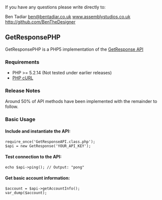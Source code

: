 If you have any questions please write directly to: 

Ben Tadiar
ben@bentadiar.co.uk
www.assemblystudios.co.uk
http://github.com/BenTheDesigner



## GetResponsePHP

GetResponsePHP is a PHP5 implementation of the [GetResponse API][]

### Requirements

* PHP >= 5.2.14 (Not tested under earlier releases)
* [PHP cURL]

### Release Notes

Around 50% of API methods have been implemented with the remainder to follow.

### Basic Usage

#### Include and instantiate the API:

	require_once('GetResponseAPI.class.php');
	$api = new GetResponse('YOUR_API_KEY');

#### Test connection to the API:

	echo $api->ping(); // Output: "pong"
	
#### Get basic account information:

	$account = $api->getAccountInfo();
	var_dump($account);

[PHP cURL]: http://php.net/manual/en/book.curl.php
[GetResponse API]: http://dev.getresponse.com/api-doc/

